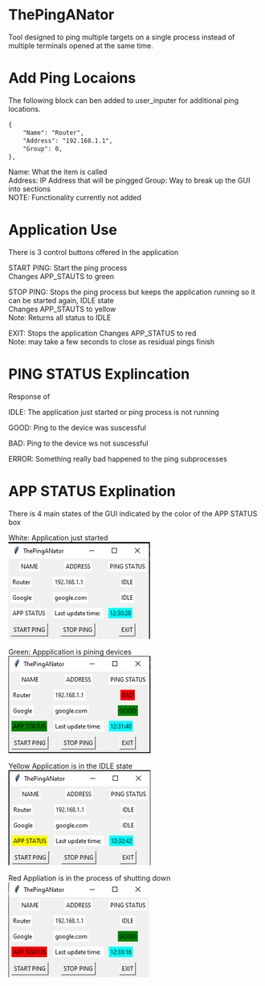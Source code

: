 # ThePingANator
Tool designed to ping multiple targets on a single process instead of multiple terminals opened at the same time.

# Add Ping Locaions
The following block can ben added to user_inputer for additional ping locations.

    {
        "Name": "Router",
        "Address": "192.168.1.1",
        "Group": 0,
    },

Name: What the item is called  
Address: IP Address that will be pingged 
Group: Way to break up the GUI into sections  
NOTE: Functionality currently not added

# Application Use
There is 3 control buttons offered in the application

START PING:
    Start the ping process  
    Changes APP_STAUTS to green  

STOP PING:
    Stops the ping process but keeps the application running so it can be started again, IDLE state  
    Changes APP_STAUTS to yellow  
    Note: Returns all status to IDLE  

EXIT: 
    Stops the application
    Changes APP_STATUS to red  
    Note: may take a few seconds to close as residual pings finish  

# PING STATUS Explincation
Response of 

IDLE: The application just started or ping process is not running

GOOD: Ping to the device was suscessful

BAD: Ping to the device ws not suscessful 

ERROR: Something really bad happened to the ping subprocesses

# APP STATUS Explination
There is 4 main states of the GUI indicated by the color of the APP STATUS box

White:
    Application just started  
    ![white](/Photos/WHITE.png)

Green:
    Appplication is pining devices  
    ![green](/Photos/GREEN.png)

Yellow
    Application is in the IDLE state  
    ![yellow](/Photos/YELLOW.png)

Red
    Appliation is in the process of shutting down  
    ![red](/Photos/RED.png)
